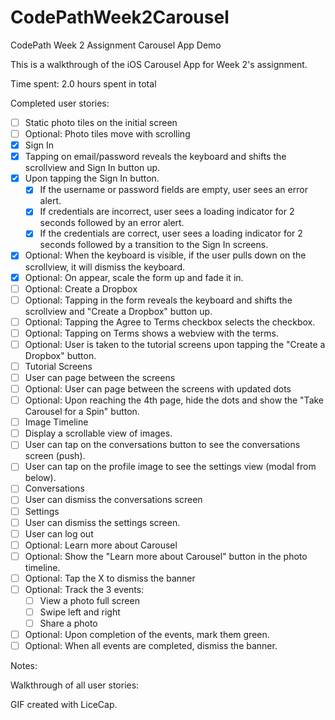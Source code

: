# CodePathWeek2Carousel
CodePath Week 2 Assignment
Carousel App Demo

This is a walkthrough of the iOS Carousel App for Week 2's assignment.

Time spent: 2.0 hours spent in total

Completed user stories:

 * [ ] Static photo tiles on the initial screen
 * [ ] Optional: Photo tiles move with scrolling
 * [x] Sign In
  * [x] Tapping on email/password reveals the keyboard and shifts the scrollview and Sign In button up.
 * [x]  Upon tapping the Sign In button.
    * [x] If the username or password fields are empty, user sees an error alert.
    * [x] If credentials are incorrect, user sees a loading indicator for 2 seconds followed by an error alert.
    * [x] If the credentials are correct, user sees a loading indicator for 2 seconds followed by a transition to the Sign In screens.
  *  [x] Optional: When the keyboard is visible, if the user pulls down on the scrollview, it will dismiss the keyboard.
  *  [x] Optional: On appear, scale the form up and fade it in.
 * [ ] Optional: Create a Dropbox
 *   [ ] Optional: Tapping in the form reveals the keyboard and shifts the scrollview and "Create a Dropbox" button up.
 *   [ ] Optional: Tapping the Agree to Terms checkbox selects the checkbox.
 *   [ ] Optional: Tapping on Terms shows a webview with the terms.
 *   [ ] Optional: User is taken to the tutorial screens upon tapping the "Create a Dropbox" button.
 * [ ] Tutorial Screens
 *   [ ] User can page between the screens
 *   [ ] Optional: User can page between the screens with updated dots
 *   [ ] Optional: Upon reaching the 4th page, hide the dots and show the "Take Carousel for a Spin" button.
 * [ ] Image Timeline
  * [ ] Display a scrollable view of images.
  * [ ] User can tap on the conversations button to see the conversations screen (push).
  * [ ] User can tap on the profile image to see the settings view (modal from below).
 * [ ] Conversations
  * [ ] User can dismiss the conversations screen
 * [ ] Settings
  * [ ] User can dismiss the settings screen.
  * [ ] User can log out
 * [ ] Optional: Learn more about Carousel
  * [ ] Optional: Show the "Learn more about Carousel" button in the photo timeline.
  * [ ] Optional: Tap the X to dismiss the banner
  * [ ] Optional: Track the 3 events:
    * [ ] View a photo full screen
    * [ ] Swipe left and right
    * [ ] Share a photo
  * [ ] Optional: Upon completion of the events, mark them green.
  * [ ] Optional: When all events are completed, dismiss the banner.

Notes:

Walkthrough of all user stories:

GIF created with LiceCap.
